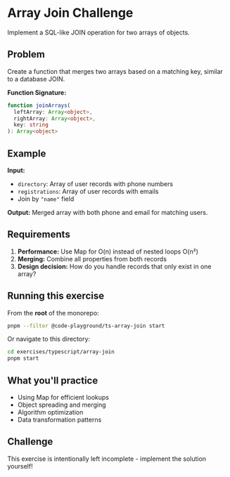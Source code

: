 # Array Join Challenge

Implement a SQL-like JOIN operation for two arrays of objects.

## Problem

Create a function that merges two arrays based on a matching key, similar to a database JOIN.

**Function Signature:**
```typescript
function joinArrays(
  leftArray: Array<object>,
  rightArray: Array<object>,
  key: string
): Array<object>
```

## Example

**Input:**
- `directory`: Array of user records with phone numbers
- `registrations`: Array of user records with emails
- Join by `"name"` field

**Output:**
Merged array with both phone and email for matching users.

## Requirements

1. **Performance:** Use Map for O(n) instead of nested loops O(n²)
2. **Merging:** Combine all properties from both records
3. **Design decision:** How do you handle records that only exist in one array?

## Running this exercise

From the **root** of the monorepo:
```bash
pnpm --filter @code-playground/ts-array-join start
```

Or navigate to this directory:
```bash
cd exercises/typescript/array-join
pnpm start
```

## What you'll practice

- Using Map for efficient lookups
- Object spreading and merging
- Algorithm optimization
- Data transformation patterns

## Challenge

This exercise is intentionally left incomplete - implement the solution yourself!

